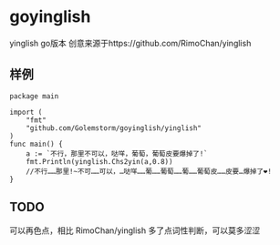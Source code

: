 # goyinglish

yinglish go版本
创意来源于https://github.com/RimoChan/yinglish



## 样例

```golang
package main

import (
	"fmt"
	"github.com/Golemstorm/goyinglish/yinglish"
)
func main() {
    a := `不行，那里不可以，哒咩，葡萄，葡萄皮要爆掉了!`
    fmt.Println(yinglish.Chs2yin(a,0.8))
    //不行……那里!~不可……可以，…哒咩……葡……葡萄……葡……葡萄皮……皮要…爆掉了❤!
}
```

## TODO
 可以再色点，相比 RimoChan/yinglish 多了点词性判断，可以莫多涩涩
